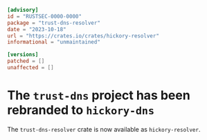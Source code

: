 ```toml
[advisory]
id = "RUSTSEC-0000-0000"
package = "trust-dns-resolver"
date = "2023-10-18"
url = "https://crates.io/crates/hickory-resolver"
informational = "unmaintained"

[versions]
patched = []
unaffected = []
```

# The `trust-dns` project has been rebranded to `hickory-dns`

The `trust-dns-resolver` crate is now available as `hickory-resolver`.
